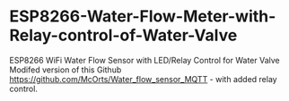# ESP8266-Water-Flow-Meter-with-Relay-control-of-Water-Valve
ESP8266 WiFi Water Flow Sensor with LED/Relay Control for Water Valve
Modifed version of this Github https://github.com/McOrts/Water_flow_sensor_MQTT - with added relay control.
